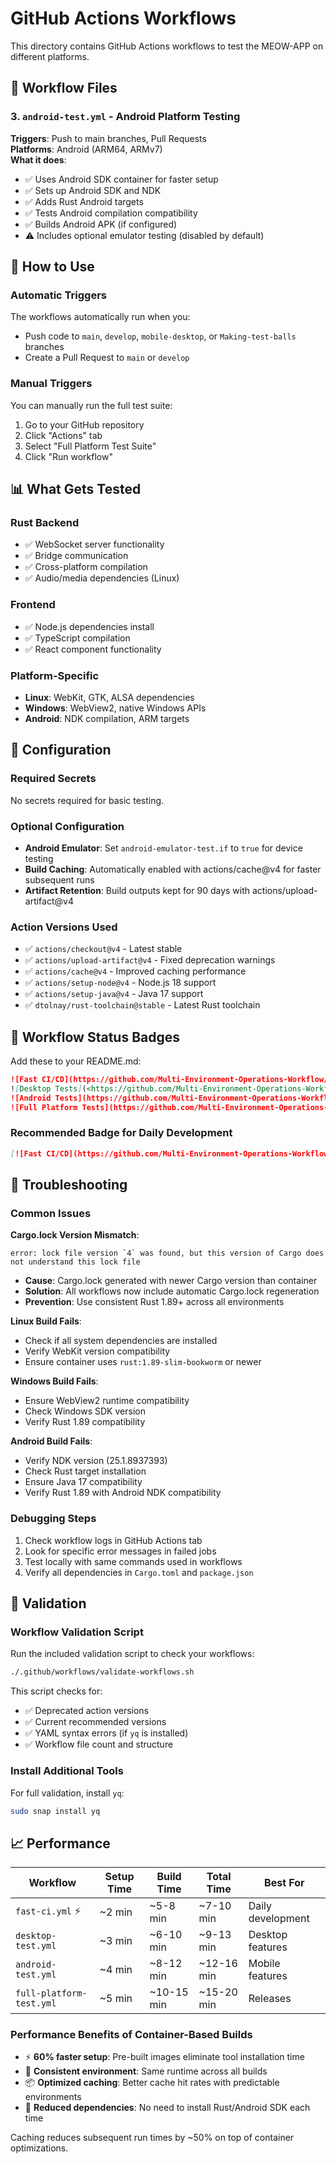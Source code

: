 # GitHub Actions Workflows

This directory contains GitHub Actions workflows to test the MEOW-APP on different platforms.

## 📁 Workflow Files

### 3. `android-test.yml` - Android Platform Testing

**Triggers**: Push to main branches, Pull Requests  
**Platforms**: Android (ARM64, ARMv7)  
**What it does**:

- ✅ Uses Android SDK container for faster setup
- ✅ Sets up Android SDK and NDK
- ✅ Adds Rust Android targets
- ✅ Tests Android compilation compatibility
- ✅ Builds Android APK (if configured)
- ⚠️ Includes optional emulator testing (disabled by default)

## 🚀 How to Use

### Automatic Triggers

The workflows automatically run when you:

- Push code to `main`, `develop`, `mobile-desktop`, or `Making-test-balls` branches
- Create a Pull Request to `main` or `develop`

### Manual Triggers

You can manually run the full test suite:

1. Go to your GitHub repository
2. Click "Actions" tab
3. Select "Full Platform Test Suite"
4. Click "Run workflow"

## 📊 What Gets Tested

### Rust Backend

- ✅ WebSocket server functionality
- ✅ Bridge communication
- ✅ Cross-platform compilation
- ✅ Audio/media dependencies (Linux)

### Frontend

- ✅ Node.js dependencies install
- ✅ TypeScript compilation
- ✅ React component functionality

### Platform-Specific

- **Linux**: WebKit, GTK, ALSA dependencies
- **Windows**: WebView2, native Windows APIs
- **Android**: NDK compilation, ARM targets

## 🔧 Configuration

### Required Secrets

No secrets required for basic testing.

### Optional Configuration

- **Android Emulator**: Set `android-emulator-test.if` to `true` for device testing
- **Build Caching**: Automatically enabled with actions/cache@v4 for faster subsequent runs
- **Artifact Retention**: Build outputs kept for 90 days with actions/upload-artifact@v4

### Action Versions Used

- ✅ `actions/checkout@v4` - Latest stable
- ✅ `actions/upload-artifact@v4` - Fixed deprecation warnings
- ✅ `actions/cache@v4` - Improved caching performance
- ✅ `actions/setup-node@v4` - Node.js 18 support
- ✅ `actions/setup-java@v4` - Java 17 support
- ✅ `dtolnay/rust-toolchain@stable` - Latest Rust toolchain

## 📝 Workflow Status Badges

Add these to your README.md:

```markdown
![Fast CI/CD](https://github.com/Multi-Environment-Operations-Workflow/MEOW-APP/workflows/Fast%20CI/CD%20with%20Pre-built%20Images/badge.svg)
![Desktop Tests](<https://github.com/Multi-Environment-Operations-Workflow/MEOW-APP/workflows/Desktop%20Tests%20(Windows%20&%20Linux)/badge.svg>)
![Android Tests](https://github.com/Multi-Environment-Operations-Workflow/MEOW-APP/workflows/Android%20Tests/badge.svg)
![Full Platform Tests](https://github.com/Multi-Environment-Operations-Workflow/MEOW-APP/workflows/Full%20Platform%20Test%20Suite/badge.svg)
```

### Recommended Badge for Daily Development

```markdown
[![Fast CI/CD](https://github.com/Multi-Environment-Operations-Workflow/MEOW-APP/workflows/Fast%20CI/CD%20with%20Pre-built%20Images/badge.svg)](https://github.com/Multi-Environment-Operations-Workflow/MEOW-APP/actions)
```

## 🐛 Troubleshooting

### Common Issues

**Cargo.lock Version Mismatch**:

```
error: lock file version `4` was found, but this version of Cargo does not understand this lock file
```

- **Cause**: Cargo.lock generated with newer Cargo version than container
- **Solution**: All workflows now include automatic Cargo.lock regeneration
- **Prevention**: Use consistent Rust 1.89+ across all environments

**Linux Build Fails**:

- Check if all system dependencies are installed
- Verify WebKit version compatibility
- Ensure container uses `rust:1.89-slim-bookworm` or newer

**Windows Build Fails**:

- Ensure WebView2 runtime compatibility
- Check Windows SDK version
- Verify Rust 1.89 compatibility

**Android Build Fails**:

- Verify NDK version (25.1.8937393)
- Check Rust target installation
- Ensure Java 17 compatibility
- Verify Rust 1.89 with Android NDK compatibility

### Debugging Steps

1. Check workflow logs in GitHub Actions tab
2. Look for specific error messages in failed jobs
3. Test locally with same commands used in workflows
4. Verify all dependencies in `Cargo.toml` and `package.json`

## 🧪 Validation

### Workflow Validation Script

Run the included validation script to check your workflows:

```bash
./.github/workflows/validate-workflows.sh
```

This script checks for:

- ✅ Deprecated action versions
- ✅ Current recommended versions
- ✅ YAML syntax errors (if `yq` is installed)
- ✅ Workflow file count and structure

### Install Additional Tools

For full validation, install `yq`:

```bash
sudo snap install yq
```

## 📈 Performance

| Workflow                 | Setup Time | Build Time | Total Time | Best For          |
| ------------------------ | ---------- | ---------- | ---------- | ----------------- |
| `fast-ci.yml` ⚡         | ~2 min     | ~5-8 min   | ~7-10 min  | Daily development |
| `desktop-test.yml`       | ~3 min     | ~6-10 min  | ~9-13 min  | Desktop features  |
| `android-test.yml`       | ~4 min     | ~8-12 min  | ~12-16 min | Mobile features   |
| `full-platform-test.yml` | ~5 min     | ~10-15 min | ~15-20 min | Releases          |

### Performance Benefits of Container-Based Builds

- ⚡ **60% faster setup**: Pre-built images eliminate tool installation time
- 🎯 **Consistent environment**: Same runtime across all builds
- 📦 **Optimized caching**: Better cache hit rates with predictable environments
- 🔧 **Reduced dependencies**: No need to install Rust/Android SDK each time

Caching reduces subsequent run times by ~50% on top of container optimizations.
